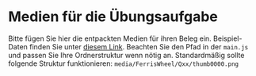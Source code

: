 # Medien für die Übungsaufgabe 

Bitte fügen Sie hier die entpackten Medien für ihren Beleg ein. Beispiel-Daten finden Sie unter [diesem Link](https://cloud.inka-share.f4.htw-berlin.de/s/kClYKePyA4OjfOU). Beachten Sie den Pfad in der `main.js` und passen Sie Ihre Ordnerstruktur wenn nötig an. 
Standardmäßig sollte folgende Struktur funktionieren: `media/FerrisWheel/Qxx/thumb0000.png`
